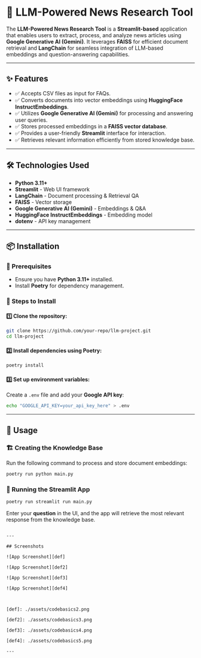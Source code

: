 # 🧠 LLM-Powered News Research Tool

The **LLM-Powered News Research Tool** is a **Streamlit-based** application that enables users to extract, process, and analyze news articles using **Google Generative AI (Gemini)**. It leverages **FAISS** for efficient document retrieval and **LangChain** for seamless integration of LLM-based embeddings and question-answering capabilities.

---

## ✨ Features

- ✅ Accepts CSV files as input for FAQs.
- ✅ Converts documents into vector embeddings using **HuggingFace InstructEmbeddings**.
- ✅ Utilizes **Google Generative AI (Gemini)** for processing and answering user queries.
- ✅ Stores processed embeddings in a **FAISS vector database**.
- ✅ Provides a user-friendly **Streamlit** interface for interaction.
- ✅ Retrieves relevant information efficiently from stored knowledge base.

---

## 🛠️ Technologies Used

- **Python 3.11+**
- **Streamlit** - Web UI framework
- **LangChain** - Document processing & Retrieval QA
- **FAISS** - Vector storage
- **Google Generative AI (Gemini)** - Embeddings & Q&A
- **HuggingFace InstructEmbeddings** - Embedding model
- **dotenv** - API key management

---

## 📦 Installation

### 🔹 Prerequisites

- Ensure you have **Python 3.11+** installed.
- Install **Poetry** for dependency management.

### 🔹 Steps to Install

#### 1️⃣ Clone the repository:

```sh
git clone https://github.com/your-repo/llm-project.git
cd llm-project
```

#### 2️⃣ Install dependencies using Poetry:

```sh
poetry install
```

#### 3️⃣ Set up environment variables:

Create a `.env` file and add your **Google API key**:

```sh
echo "GOOGLE_API_KEY=your_api_key_here" > .env
```

---

## 🚀 Usage

### 🏗️ Creating the Knowledge Base

Run the following command to process and store document embeddings:

```sh
poetry run python main.py
```

### 🎯 Running the Streamlit App

```sh
poetry run streamlit run main.py
```

Enter your **question** in the UI, and the app will retrieve the most relevant response from the knowledge base.


```

---

## Screenshots

![App Screenshot][def]

![App Screenshot][def2]

![App Screenshot][def3]

![App Screenshot][def4]



[def]: ./assets/codebasics2.png

[def2]: ./assets/codebasics3.png

[def3]: ./assets/codebasics4.png

[def4]: ./assets/codebasics5.png

---
